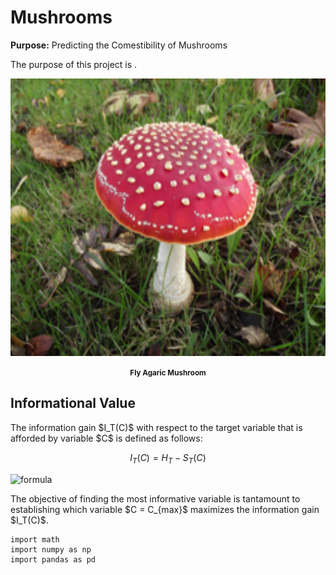 # Mushrooms
<strong>Purpose:</strong> Predicting the Comestibility of Mushrooms

The purpose of this project is .

<p align="center">
    <img src="https://raw.githubusercontent.com/JerryGreenough/Mushrooms/master/images/fly_agaric.jpg" width="782" height="444">  
</p>

<p align="center">
    <strong><small>Fly Agaric Mushroom</small></strong>
</p>

## Informational Value


<p>The information gain $I_T(C)$ with respect to the target variable that is afforded by variable $C$ is defined as follows:</p>

$$I_T(C) =  H_T - S_T(C) $$

![formula](https://render.githubusercontent.com/render/math?math=e^{i\pi}=-1)


<p>The objective of finding the most informative variable is tantamount 
to establishing which variable $C = C_{max}$ maximizes the information gain $I_T(C)$.</p>

```
import math
import numpy as np
import pandas as pd
```
